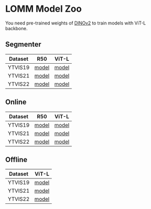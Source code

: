# LOMM Model Zoo
You need pre-trained weights of [DINOv2](https://pan.baidu.com/s/14GniU-RD-CoH_l6wDgdcBw?pwd=dvis) to train models with ViT-L backbone.


## Segmenter
|   Dataset  |   R50  |  ViT-L |
|:----------:|:------:|:------:|
|   YTVIS19  | [model](https://drive.google.com/uc?export=download&id=1uzrfghfR1Zv17MvAEUnIdpFY79NDWiA3) | [model](https://drive.google.com/uc?export=download&id=1CDvEBW5kzjmbh6kDWfm5j0nrYLSLAa6c) |
|   YTVIS21  | [model](https://drive.google.com/uc?export=download&id=1eEaF-McXJmzYqVkylZ8iXDknOlw2nBc6) | [model](https://drive.google.com/uc?export=download&id=1zOrxbbixTNwq_CIfHttUX0N1kjujMnZr) |
|   YTVIS22  | [model](https://drive.google.com/uc?export=download&id=1eEaF-McXJmzYqVkylZ8iXDknOlw2nBc6) | [model](https://drive.google.com/uc?export=download&id=1zOrxbbixTNwq_CIfHttUX0N1kjujMnZr) |


## Online
|   Dataset  |   R50  |  ViT-L |
|:----------:|:------:|:------:|
|   YTVIS19  | [model](https://drive.google.com/uc?export=download&id=1ZHbOon3ZM8pr90xdievM0NpOCLAUJSaL) | [model](https://drive.google.com/uc?export=download&id=1fBk62JnKCvaSGB0qAmSu3ON7jdk7277j) |
|   YTVIS21  | [model](https://drive.google.com/uc?export=download&id=1D03wwJglNFVn1Z-Z0fG7RDH4rLFu156N) | [model](https://drive.google.com/uc?export=download&id=1oDl22G43zNyHZDRIWiGFodRuejypiuha) |
|   YTVIS22  | [model](https://drive.google.com/uc?export=download&id=1k-ZE3E7zjpXBvP0OqZCQeyhn3CW6r_VZ) | [model](https://drive.google.com/uc?export=download&id=1S3hAQJQVtEP76k2dA4mKnzYzjetQqCv7) |


## Offline

|   Dataset  |  ViT-L |
|:----------:|:------:|
|   YTVIS19  | [model](https://drive.google.com/uc?export=download&id=1YWyPeeV_wlk-LkgvfhvJApYhfNBc4E_C) |
|   YTVIS21  | [model](https://drive.google.com/uc?export=download&id=19TKtlxTlOIJcd0YGAl5FnA3ZRDAuydQ4) |
|   YTVIS22  | [model](https://drive.google.com/uc?export=download&id=14GUNc_zjnrUzDtOYin67hvA1Q88aOc_R) |